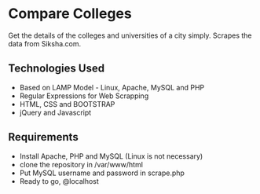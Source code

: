 # Compare Colleges
Get the details of the colleges and universities of a city simply. Scrapes the data from Siksha.com.

## Technologies Used
* Based on LAMP Model - Linux, Apache, MySQL and PHP 
* Regular Expressions for Web Scrapping
* HTML, CSS and BOOTSTRAP
* jQuery and Javascript

## Requirements
* Install Apache, PHP and MySQL (Linux is not necessary)
* clone the repository in /var/www/html
* Put MySQL username and password in scrape.php
* Ready to go, @localhost

